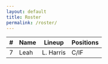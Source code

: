 ```yaml
---
layout: default
title: Roster
permalink: /roster/
---
```


|  #  | Name | Lineup    | Positions |
| --- | ---- | --------- | --------- |
| 7   | Leah | L. Harris | C/IF      |
